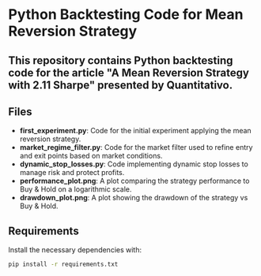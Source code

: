 # Python Backtesting Code for Mean Reversion Strategy

## This repository contains Python backtesting code for the article "A Mean Reversion Strategy with 2.11 Sharpe" presented by Quantitativo. 

## Files

- **first_experiment.py**: Code for the initial experiment applying the mean reversion strategy.
- **market_regime_filter.py**: Code for the market filter used to refine entry and exit points based on market conditions.
- **dynamic_stop_losses.py**: Code implementing dynamic stop losses to manage risk and protect profits.
- **performance_plot.png**: A plot comparing the strategy performance to Buy & Hold on a logarithmic scale.
- **drawdown_plot.png**: A plot showing the drawdown of the strategy vs Buy & Hold.

## Requirements

Install the necessary dependencies with:

```bash
pip install -r requirements.txt

